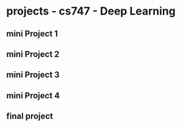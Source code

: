 # projects - cs747 - Deep Learning

## mini Project 1
## mini Project 2
## mini Project 3
## mini Project 4

## final project 